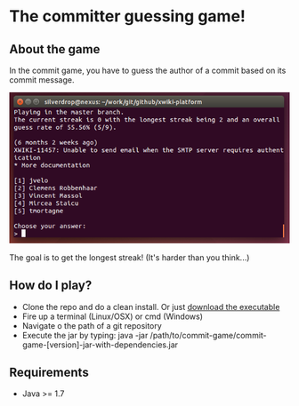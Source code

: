 # The committer guessing game!

## About the game

In the commit game, you have to guess the author of a commit based on its commit message.

![](screenshot.png?raw=true)

The goal is to get the longest streak! (It's harder than you think...)

## How do I play?

- Clone the repo and do a clean install. Or just [download the executable](https://github.com/vrachieru/commit-game/blob/master/bin/commit-game-1.0-SNAPSHOT-jar-with-dependencies.jar?raw=true)
- Fire up a terminal (Linux/OSX) or cmd (Windows)
- Navigate o the path of a git repository
- Execute the jar by typing: java -jar /path/to/commit-game/commit-game-[version]-jar-with-dependencies.jar

## Requirements

- Java >= 1.7